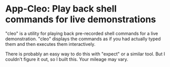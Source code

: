 # App-Cleo: Play back shell commands for live demonstrations

"cleo" is a utility for playing back pre-recorded shell commands for a live
demonstration.  "cleo" displays the commands as if you had actually typed them
and then executes them interactively.

There is probably an easy way to do this with "expect" or a similar
tool.  But I couldn't figure it out, so I built this.  Your mileage may
vary.
